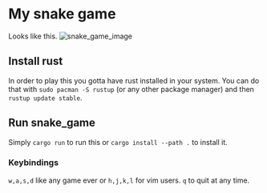 # My snake game

Looks like this.
![snake_game_image](https://raw.github.com/KostasKyriakou/snake_game/master/snake_game.jpg)

## Install rust
In order to play this you gotta have rust installed in your system.
You can do that with `sudo pacman -S rustup` (or any other package manager) and
then `rustup update stable`.

## Run snake_game
Simply `cargo run` to run this or `cargo install --path .` to install it.

### Keybindings
`w,a,s,d` like any game ever or `h,j,k,l` for vim users.
`q` to quit at any time.
